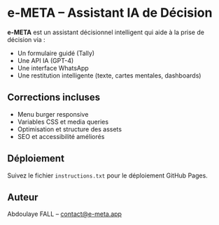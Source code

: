 # e-META – Assistant IA de Décision

**e-META** est un assistant décisionnel intelligent qui aide à la prise de décision via :
- Un formulaire guidé (Tally)
- Une API IA (GPT-4)
- Une interface WhatsApp
- Une restitution intelligente (texte, cartes mentales, dashboards)

## Corrections incluses
- Menu burger responsive
- Variables CSS et media queries
- Optimisation et structure des assets
- SEO et accessibilité améliorés

## Déploiement
Suivez le fichier `instructions.txt` pour le déploiement GitHub Pages.

## Auteur
Abdoulaye FALL – contact@e-meta.app
